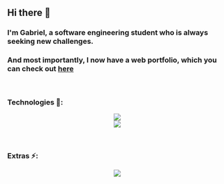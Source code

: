 ## Hi there 👋

### I'm Gabriel, a software engineering student who is always seeking new challenges. 
### And most importantly, I now have a web portfolio, which you can check out <a href="https://gabriel-mesq.github.io/webPortfolio/" target="_blank">here<a/>
<br/>

### Technologies 📡:

<p align="center">
  <img src="https://skillicons.dev/icons?i=py,c,java" />
  <br/>
  <img src="https://skillicons.dev/icons?i=html,css,js" />
</p>

<br/>

### Extras ⚡:

<p align="center">
 <img src="https://leetcard.jacoblin.cool/Gabriel-Mesq?theme=nord&font=Manjari?width=500&height=200" />
</p>
